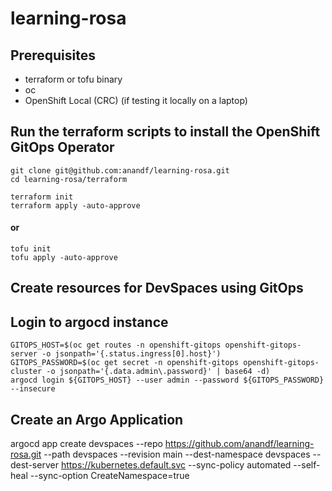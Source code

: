 # learning-rosa

## Prerequisites
- terraform or tofu binary
- oc
- OpenShift Local (CRC) (if testing it locally on a laptop)

## Run the terraform scripts to install the OpenShift GitOps Operator
```
git clone git@github.com:anandf/learning-rosa.git
cd learning-rosa/terraform
```
```
terraform init
terraform apply -auto-approve
```
#### or
```
tofu init
tofu apply -auto-approve
```
## Create resources for DevSpaces using GitOps

## Login to argocd instance
```
GITOPS_HOST=$(oc get routes -n openshift-gitops openshift-gitops-server -o jsonpath='{.status.ingress[0].host}')
GITOPS_PASSWORD=$(oc get secret -n openshift-gitops openshift-gitops-cluster -o jsonpath='{.data.admin\.password}' | base64 -d)
argocd login ${GITOPS_HOST} --user admin --password ${GITOPS_PASSWORD} --insecure
```
## Create an Argo Application
argocd app create devspaces --repo https://github.com/anandf/learning-rosa.git --path devspaces --revision main --dest-namespace devspaces --dest-server https://kubernetes.default.svc --sync-policy automated --self-heal --sync-option CreateNamespace=true
